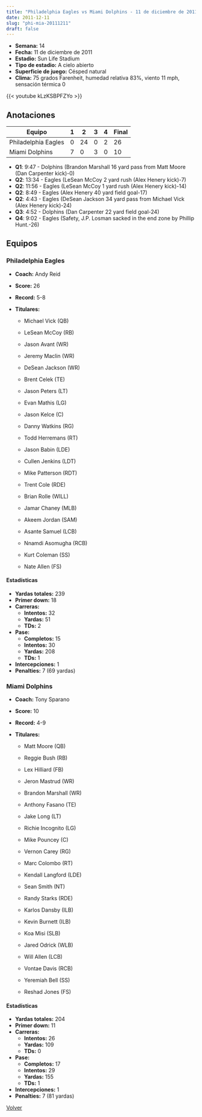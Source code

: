 ```yaml
---
title: "Philadelphia Eagles vs Miami Dolphins - 11 de diciembre de 2011"
date: 2011-12-11
slug: "phi-mia-20111211"
draft: false
---
```


- **Semana:** 14
- **Fecha:** 11 de diciembre de 2011
- **Estadio:** Sun Life Stadium
- **Tipo de estadio:** A cielo abierto
- **Superficie de juego:** Césped natural
- **Clima:** 75 grados Farenheit, humedad relativa 83%, viento 11 mph, sensación térmica 0


{{< youtube kLzKSBPFZYo >}}


## Anotaciones
| Equipo | 1 | 2 | 3 | 4 | Final |
|--------|---|---|---|---|-------|
| Philadelphia Eagles  | 0 | 24 | 0 | 2  | 26 |
| Miami Dolphins  | 7 | 0 | 3 | 0  | 10 |
- **Q1**: 9:47 - Dolphins (Brandon Marshall 16 yard pass from Matt Moore (Dan Carpenter kick)-0)
- **Q2**: 13:34 - Eagles (LeSean McCoy 2 yard rush (Alex Henery kick)-7)
- **Q2**: 11:56 - Eagles (LeSean McCoy 1 yard rush (Alex Henery kick)-14)
- **Q2**: 8:49 - Eagles (Alex Henery 40 yard field goal-17)
- **Q2**: 4:43 - Eagles (DeSean Jackson 34 yard pass from Michael Vick (Alex Henery kick)-24)
- **Q3**: 4:52 - Dolphins (Dan Carpenter 22 yard field goal-24)
- **Q4**: 9:02 - Eagles (Safety, J.P. Losman sacked in the end zone by Phillip Hunt.-26)


## Equipos


### Philadelphia Eagles
* **Coach:** Andy Reid
* **Score:** 26
* **Record:** 5-8
* **Titulares:** 

  * Michael Vick (QB) 

  * LeSean McCoy (RB) 

  * Jason Avant (WR) 

  * Jeremy Maclin (WR) 

  * DeSean Jackson (WR) 

  * Brent Celek (TE) 

  * Jason Peters (LT) 

  * Evan Mathis (LG) 

  * Jason Kelce (C) 

  * Danny Watkins (RG) 

  * Todd Herremans (RT) 

  * Jason Babin (LDE) 

  * Cullen Jenkins (LDT) 

  * Mike Patterson (RDT) 

  * Trent Cole (RDE) 

  * Brian Rolle (WILL) 

  * Jamar Chaney (MLB) 

  * Akeem Jordan (SAM) 

  * Asante Samuel (LCB) 

  * Nnamdi Asomugha (RCB) 

  * Kurt Coleman (SS) 

  * Nate Allen (FS) 

#### Estadísticas
* **Yardas totales:** 239
* **Primer down:** 18
* **Carreras:**
  * **Intentos:** 32
  * **Yardas:** 51
  * **TDs:** 2
* **Pase:**
  * **Completos:** 15
  * **Intentos:** 30
  * **Yardas:** 208
  * **TDs:** 1
* **Intercepciones:** 1
* **Penalties:** 7 (69 yardas)

### Miami Dolphins
* **Coach:** Tony Sparano
* **Score:** 10
* **Record:** 4-9
* **Titulares:** 

  * Matt Moore (QB) 

  * Reggie Bush (RB) 

  * Lex Hilliard (FB) 

  * Jeron Mastrud (WR) 

  * Brandon Marshall (WR) 

  * Anthony Fasano (TE) 

  * Jake Long (LT) 

  * Richie Incognito (LG) 

  * Mike Pouncey (C) 

  * Vernon Carey (RG) 

  * Marc Colombo (RT) 

  * Kendall Langford (LDE) 

  * Sean Smith (NT) 

  * Randy Starks (RDE) 

  * Karlos Dansby (ILB) 

  * Kevin Burnett (ILB) 

  * Koa Misi (SLB) 

  * Jared Odrick (WLB) 

  * Will Allen (LCB) 

  * Vontae Davis (RCB) 

  * Yeremiah Bell (SS) 

  * Reshad Jones (FS) 

#### Estadísticas
* **Yardas totales:** 204
* **Primer down:** 11
* **Carreras:**
  * **Intentos:** 26
  * **Yardas:** 109
  * **TDs:** 0
* **Pase:**
  * **Completos:** 17
  * **Intentos:** 29
  * **Yardas:** 155
  * **TDs:** 1
* **Intercepciones:** 1
* **Penalties:** 7 (81 yardas)


[Volver](/historia/2011)
